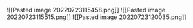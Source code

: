 ![[Pasted image 20220723115458.png]]
![[Pasted image 20220723115515.png]]
![[Pasted image 20220723120035.png]]
